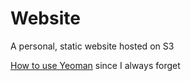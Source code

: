 Website
=======

A personal, static website hosted on S3

[How to use Yeoman](https://github.com/yeoman/generator-angular) since I always forget
